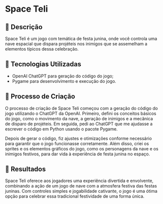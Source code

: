 # Space Teli

## 📒 Descrição
Space Teli é um jogo com temática de festa junina, onde você controla uma nave espacial que dispara projéteis nos inimigos que se assemelham a elementos típicos dessa celebração.

## 🤖 Tecnologias Utilizadas
* OpenAI ChatGPT para geração do código do jogo;
* Pygame para desenvolvimento e execução do jogo.

## 🧐 Processo de Criação
O processo de criação de Space Teli começou com a geração do código do jogo utilizando o ChatGPT da OpenAI. Primeiro, defini os conceitos básicos do jogo, como o movimento da nave, a geração de inimigos e a mecânica de disparo de projéteis. Em seguida, pedi ao ChatGPT que me ajudasse a escrever o código em Python usando o pacote Pygame.

Depois de gerar o código, fiz ajustes e otimizações conforme necessário para garantir que o jogo funcionasse corretamente. Além disso, criei os sprites e os elementos gráficos do jogo, como os personagens da nave e os inimigos festivos, para dar vida à experiência de festa junina no espaço.

## 🚀 Resultados
Space Teli oferece aos jogadores uma experiência divertida e envolvente, combinando a ação de um jogo de nave com a atmosfera festiva das festas juninas. Com controles simples e jogabilidade cativante, o jogo é uma ótima opção para celebrar essa tradicional festividade de uma forma única.
